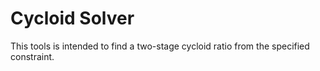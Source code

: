 <script setup lang="ts">
import {} from 'function-plot'
</script>

# Cycloid Solver

This tools is intended to find a two-stage cycloid ratio from the specified constraint.

